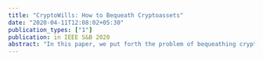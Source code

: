 ```yaml
---
title: "CryptoWills: How to Bequeath Cryptoassets"
date: "2020-04-11T12:08:02+05:30"
publication_types: ["1"]
publication: in IEEE S&B 2020
abstract: "In this paper, we put forth the problem of bequeathing cryptoassets. In this problem, a testator wishes to bequeath cryptoassets - e.g. secrets, static keys or cryptocurrency - to their heirs. Crucially, the testator should retain control of their assets before their passing. Additionally testator needs to maintain privacy, i.e. beneficiaries must not learn the bequest, moreover, beneficiaries must not be able to determine whether they will inherit at all before testator's decease. We formally define the security goals of a cryptographic will (cryptowill) protocol and subsequently present schemes fulfilling the required security properties."
---
```


